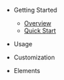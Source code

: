 * Getting Started

  * [Overview](/README)
  * [Quick Start](quick-start)

* Usage

* Customization

* Elements
